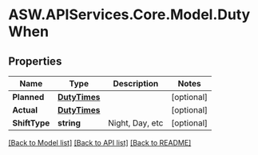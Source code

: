 # ASW.APIServices.Core.Model.DutyWhen
## Properties

Name | Type | Description | Notes
------------ | ------------- | ------------- | -------------
**Planned** | [**DutyTimes**](DutyTimes.md) |  | [optional] 
**Actual** | [**DutyTimes**](DutyTimes.md) |  | [optional] 
**ShiftType** | **string** | Night, Day, etc | [optional] 

[[Back to Model list]](../README.md#documentation-for-models) [[Back to API list]](../README.md#documentation-for-api-endpoints) [[Back to README]](../README.md)

